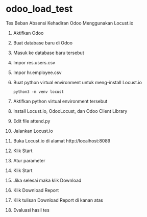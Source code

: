# odoo_load_test
Tes Beban Absensi Kehadiran Odoo Menggunakan Locust.io

1. Aktifkan Odoo
2. Buat database baru di Odoo
3. Masuk ke database baru tersebut
4. Impor res.users.csv
5. Impor hr.employee.csv
6. Buat python virtual environment untuk meng-install Locust.io

       python3 -m venv locust

8. Aktifkan python virtual environment tersebut
9. Install Locust.io, OdooLocust, dan Odoo Client Library
10. Edit file attend.py
11. Jalankan Locust.io
12. Buka Locust.io di alamat http://localhost:8089
13. Klik Start
14. Atur parameter
15. Klik Start
16. Jika selesai maka klik Download
17. Klik Download Report
18. Klik tulisan Download Report di kanan atas
19. Evaluasi hasil tes
